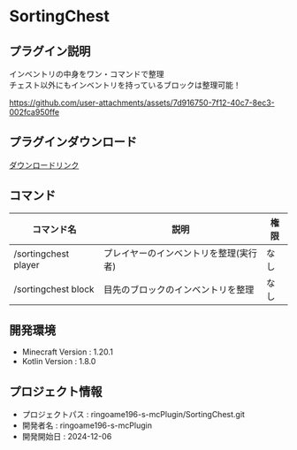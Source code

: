 # SortingChest

## プラグイン説明
インベントリの中身をワン・コマンドで整理 <br>
チェスト以外にもインベントリを持っているブロックは整理可能！



https://github.com/user-attachments/assets/7d916750-7f12-40c7-8ec3-002fca950ffe



## プラグインダウンロード
[ダウンロードリンク](https://github.com/ringoame196-s-mcPlugin/SortingChest/releases/latest)

## コマンド
| コマンド名   | 説明                   | 権限 |
| --- |----------------------|----|
| /sortingchest player | プレイヤーのインベントリを整理(実行者) | なし |
| /sortingchest block | 目先のブロックのインベントリを整理 | なし |
 
## 開発環境
- Minecraft Version : 1.20.1
- Kotlin Version : 1.8.0

## プロジェクト情報
- プロジェクトパス : ringoame196-s-mcPlugin/SortingChest.git
- 開発者名 : ringoame196-s-mcPlugin
- 開発開始日 : 2024-12-06
